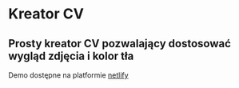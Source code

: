 # Kreator CV
## Prosty kreator CV pozwalający dostosować wygląd zdjęcia i kolor tła
<p>Demo dostępne na platformie <a href="https://cv-wizard.netlify.app">netlify</a></p>
